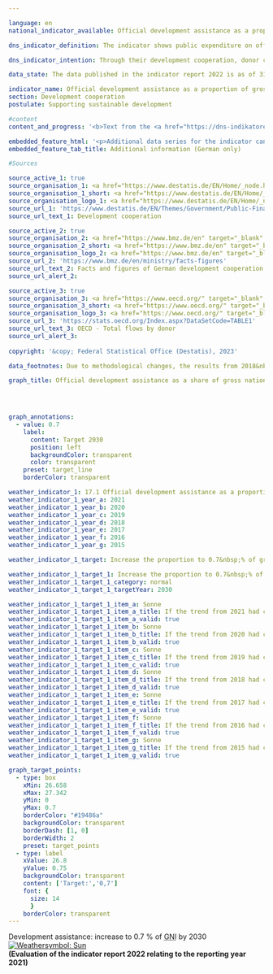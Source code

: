 ```yaml
---

language: en    
national_indicator_available: Official development assistance as a proportion of gross national income    

dns_indicator_definition: The indicator shows public expenditure on official development assistance (<abbr title="Official development assistance" tabindex="0">ODA</abbr>) as a percentage of gross national income (<abbr title="Gross national income" tabindex="0">GNI</abbr>). Since 2018, it has been calculated using the grant-equivalent method.    

dns_indicator_intention: Through their development cooperation, donor countries play a role in reducing global poverty, preventing humanitarian need, safeguarding peace, achieving democracy, making globalisation fair and protecting the environment. To live up to that responsibility, the Federal Government has committed itself to the target, originally set by the <abbr title="United Nations" tabindex="0">UN</abbr> General Assembly in 1970, of raising its <abbr title="Official development assistance" tabindex="0">ODA</abbr> expenditure to 0.7&nbsp;% of its <abbr title="Gross national income" tabindex="0">GNI</abbr>. For the indicator maintained in the German strategy for sustainable development, the aim is to reach that target by the year 2030.    

data_state: The data published in the indicator report 2022 is as of 31 October 2022. The data shown on this platform is updated regularly, so that more current data may be available online than published in the <a href="https://dns-indikatoren.de/en/publications_reports/">indicator report 2022</a>.    

indicator_name: Official development assistance as a proportion of gross national income    
section: Development cooperation    
postulate: Supporting sustainable development    

#content     
content_and_progress: '<b>Text from the <a href="https://dns-indikatoren.de/en/publications_reports/">Indicator Report 2022&nbsp;</a></b><br><br>The data on which the indicator is based are the statistics on German official development assistance which are compiled by the Federal Statistical Office on behalf of the Federal Ministry for Economic Cooperation and Development. Whether a flow is counted as <abbr title="Official development assistance" tabindex="0">ODA</abbr> is determined by guidelines issued by the <abbr title="Organisation for Economic Co-operation and Development" tabindex="0">OECD</abbr> Development Assistance Committee (<abbr title="Development Assistance Committee" tabindex="0">DAC</abbr>). <abbr title="Official development assistance" tabindex="0">ODA</abbr> comprises public funds spent in order to advance the economic and social development of developing countries. It primarily includes expenditure for financial and technical cooperation with developing countries, humanitarian aid and development-cooperation contributions to multilateral institutions such as the United Nations, the European Union, the World Bank or regional development banks. Under certain conditions, spending on peace missions, debt relief and certain items of development expenditure in the donor country&nbsp;–&nbsp;such as tuition costs for students from developing countries, domestic spending on refugees and funding for development-related research&nbsp;–&nbsp;can also be counted as <abbr title="Official development assistance" tabindex="0">ODA</abbr>. The <abbr title="Development Assistance Committee" tabindex="0">DAC</abbr> also defines the list of developing countries eligible for <abbr title="Official development assistance" tabindex="0">ODA</abbr>. This includes the least developed countries (<abbr title="Least developed countries" tabindex="0">LDCs</abbr>) as well as other countries with low and medium per capita <abbr title="Gross national income" tabindex="0">GNI</abbr>. The list is consistently updated, such that changes in the indicator may therefore be the result of one or more countries being added to or removed from the list.<br><br>In 2018, there was a change in the way <abbr title="Official development assistance" tabindex="0">ODA</abbr> loans (<abbr title="that is to say (id est)" tabindex="0">i.e.</abbr> loans, bonds and debt reliefs) are evaluated, in that the previous net-flows principle was replaced by the grant-equivalent method. In this method, only the grant element of an <abbr title="Official development assistance" tabindex="0">ODA</abbr> loan is determined by the interest rate and duration, among others, and is counted as <abbr title="Official development assistance" tabindex="0">ODA</abbr>. The intention behind the new methodology is to make <abbr title="Official development assistance" tabindex="0">ODA</abbr> grants and <abbr title="Official development assistance" tabindex="0">ODA</abbr> loans comparable.<br><br>As calculated using the new method, Germany’s <abbr title="Official development assistance" tabindex="0">ODA</abbr> came to 27.3&nbsp;billion euros (provisional results) in 2021, slightly higher than the 25.2&nbsp;billion euros recorded for 2020. <abbr title="Official development assistance" tabindex="0">ODA</abbr> in 2021&nbsp;accounted for 0.74&nbsp;% of Germany’s <abbr title="Gross national income" tabindex="0">GNI</abbr> (2020: 0.73&nbsp;%). Hence, the target of 0.70&nbsp;% was reached in 2020&nbsp;and 2021. For comparison, net <abbr title="Official development assistance" tabindex="0">ODA</abbr> spending (using the evaluation method that was standard until 2017) came to around 26.6&nbsp;billion euros in 2021. While the <abbr title="Gross national income" tabindex="0">GNI</abbr> increased by a factor of 1.5&nbsp;compared to 2010, net <abbr title="Official development assistance" tabindex="0">ODA</abbr> trebled in the same period.<br><br>On the international scale, in 2021&nbsp;Germany was once again the second-largest contributor in absolute terms, after the United States and ahead of Japan (provisional figures). However, the <abbr title="Official development assistance" tabindex="0">ODA</abbr>-ratio for the United States was at 0.18&nbsp;% below the average of the <abbr title="Development Assistance Committee" tabindex="0">DAC</abbr> countries (0.33&nbsp;%). Germany had the fourth-highest ODA:GNI ratio among the 29&nbsp;members of the <abbr title="Development Assistance Committee" tabindex="0">DAC</abbr>. According to the provisional figures for 2021, the international target of 0.70&nbsp;% was met by four <abbr title="Development Assistance Committee" tabindex="0">DAC</abbr> countries: Luxembourg (0.99&nbsp;%), Norway (0.93&nbsp;%), Sweden (0.92&nbsp;%), and Denmark (0.70&nbsp;%).<br><br>In addition to official development cooperation, private funds are also provided by such organisations as churches, foundations and associations. These chiefly take the form of contributions and donations. This private development cooperation, which does not affect the <abbr title="Official development assistance" tabindex="0">ODA</abbr> figures, amounted to 1.3&nbsp;billion euros in 2020, the equivalent of a 0.04&nbsp;% share of <abbr title="Gross national income" tabindex="0">GNI</abbr>. Private direct investment in developing countries came to 1.9&nbsp;billion euros in 2020.'    

embedded_feature_html: '<p>Additional data series for the indicator can be found <a href="https://dnsTestEnvironment.github.io/dns-indicators/public/AddInfos/de/17_1.pdf" target="_blank" >here</a>.</p><br><small>Note: You can display the PDF document directly in your browser or download the PDF document and open it with a PDF reader of your choice. We will be happy to advise you.</small>'
embedded_feature_tab_title: Additional information (German only)    

#Sources    

source_active_1: true
source_organisation_1: <a href="https://www.destatis.de/EN/Home/_node.html" target="_blank">Federal Statistical Office</a>
source_organisation_1_short: <a href="https://www.destatis.de/EN/Home/_node.html" target="_blank">Federal Statistical Office</a>
source_organisation_logo_1: <a href="https://www.destatis.de/EN/Home/_node.html" target="_blank"><img src="www.dnsTestEnvironment.github.io/dns-indicators/public/OrgImgEn/destatis.png" alt="Federal Statistical Office" title=" Click here to visit the homepage of the organizationFederal Statistical Office" style="height:60px; width:148px; border:transparent"/></a>
source_url_1: 'https://www.destatis.de/EN/Themes/Government/Public-Finance/Development-Cooperation/_node.html'
source_url_text_1: Development cooperation

source_active_2: true
source_organisation_2: <a href="https://www.bmz.de/en" target="_blank" onclick="return confirm_alert(', En")">Federal Ministry for Economic Cooperation and Development</a>
source_organisation_2_short: <a href="https://www.bmz.de/en" target="_blank" onclick="return confirm_alert(', En")">Federal Ministry for Economic Cooperation and Development</a>
source_organisation_logo_2: <a href="https://www.bmz.de/en" target="_blank" onclick="return confirm_alert(', En")"><img src="www.dnsTestEnvironment.github.io/dns-indicators/public/OrgImgEn/bmz.png" alt="Federal Ministry for Economic Cooperation and Development" title=" Click here to visit the homepage of the organizationFederal Ministry for Economic Cooperation and Development" style="height:60px; width:148px; border:transparent"/></a>
source_url_2: 'https://www.bmz.de/en/ministry/facts-figures'
source_url_text_2: Facts and figures of German development cooperation
source_url_alert_2: 

source_active_3: true
source_organisation_3: <a href="https://www.oecd.org/" target="_blank" onclick="return confirm_alert(', En")">Organisation for Economic Co-operation and Development</a>
source_organisation_3_short: <a href="https://www.oecd.org/" target="_blank" onclick="return confirm_alert(', En")">Organisation for Economic Co-operation and Development</a>
source_organisation_logo_3: <a href="https://www.oecd.org/" target="_blank" onclick="return confirm_alert(', En")"><img src="www.dnsTestEnvironment.github.io/dns-indicators/public/OrgImgEn/oecd.png" alt="Organisation for Economic Co-operation and Development" title=" Click here to visit the homepage of the organizationOrganisation for Economic Co-operation and Development" style="height:60px; width:148px; border:transparent"/></a>
source_url_3: 'https://stats.oecd.org/Index.aspx?DataSetCode=TABLE1'
source_url_text_3: OECD - Total flows by donor
source_url_alert_3: 
    
copyright: '&copy; Federal Statistical Office (Destatis), 2023'    

data_footnotes: Due to methodological changes, the results from 2018&nbsp;are only comparable with previous years to a limited extent. Up to 2017, the calculation was based on the gross-net principle; from 2018, the grant-equivalent method was used.<br>• 2021&nbsp;provisional data.    

graph_title: Official development assistance as a share of gross national income    

    


graph_annotations:
  - value: 0.7
    label:
      content: Target 2030
      position: left
      backgroundColor: transparent
      color: transparent
    preset: target_line
    borderColor: transparent            

weather_indicator_1: 17.1 Official development assistance as a proportion of gross national income
weather_indicator_1_year_a: 2021
weather_indicator_1_year_b: 2020
weather_indicator_1_year_c: 2019
weather_indicator_1_year_d: 2018
weather_indicator_1_year_e: 2017
weather_indicator_1_year_f: 2016
weather_indicator_1_year_g: 2015

weather_indicator_1_target: Increase the proportion to 0.7&nbsp;% of gross national income by 2030

weather_indicator_1_target_1: Increase the proportion to 0.7&nbsp;% of gross national income by 2030
weather_indicator_1_target_1_category: normal
weather_indicator_1_target_1_targetYear: 2030

weather_indicator_1_target_1_item_a: Sonne
weather_indicator_1_target_1_item_a_title: If the trend from 2021 had continued, the target value would have been reached or missed by less than 5% of the difference between the target value and the value at that time.
weather_indicator_1_target_1_item_a_valid: true
weather_indicator_1_target_1_item_b: Sonne
weather_indicator_1_target_1_item_b_title: If the trend from 2020 had continued, the target value would have been reached or missed by less than 5% of the difference between the target value and the value at that time.
weather_indicator_1_target_1_item_b_valid: true
weather_indicator_1_target_1_item_c: Sonne
weather_indicator_1_target_1_item_c_title: If the trend from 2019 had continued, the target value would have been reached or missed by less than 5% of the difference between the target value and the value at that time.
weather_indicator_1_target_1_item_c_valid: true
weather_indicator_1_target_1_item_d: Sonne
weather_indicator_1_target_1_item_d_title: If the trend from 2018 had continued, the target value would have been reached or missed by less than 5% of the difference between the target value and the value at that time.
weather_indicator_1_target_1_item_d_valid: true
weather_indicator_1_target_1_item_e: Sonne
weather_indicator_1_target_1_item_e_title: If the trend from 2017 had continued, the target value would have been reached or missed by less than 5% of the difference between the target value and the value at that time.
weather_indicator_1_target_1_item_e_valid: true
weather_indicator_1_target_1_item_f: Sonne
weather_indicator_1_target_1_item_f_title: If the trend from 2016 had continued, the target value would have been reached or missed by less than 5% of the difference between the target value and the value at that time.
weather_indicator_1_target_1_item_f_valid: true
weather_indicator_1_target_1_item_g: Sonne
weather_indicator_1_target_1_item_g_title: If the trend from 2015 had continued, the target value would have been reached or missed by less than 5% of the difference between the target value and the value at that time.
weather_indicator_1_target_1_item_g_valid: true    

graph_target_points:
  - type: box
    xMin: 26.658
    xMax: 27.342
    yMin: 0
    yMax: 0.7
    borderColor: "#19486a"
    backgroundColor: transparent
    borderDash: [1, 0]
    borderWidth: 2
    preset: target_points
  - type: label
    xValue: 26.8
    yValue: 0.75
    backgroundColor: transparent
    content: ['Target:','0,7']
    font: {
      size: 14
      }
    borderColor: transparent    
---
```



<div>
  <div class="my-header">
    <label class="default">Development assistance: increase to 0.7&nbsp;% of <abbr title="Gross national income" tabindex="0">GNI</abbr> by 2030
      <a href="www.dnsTestEnvironment.github.io/dns-indicators/en/status"><img src="https://g205sdgs.github.io/sdg-indicators/public/Wettersymbole/Sonne.png" title="If the trend from 2021 had continued, the target value would have been reached or missed by less than 5% of the difference between the target value and the value at that time." alt="Weathersymbol: Sun"/>
      </a>
    </label>
  </div>
</div>
<div class="my-header-note">
  <label class="default"><b>(Evaluation of the indicator report 2022 relating to the reporting year 2021)
  </b></label>
</div>